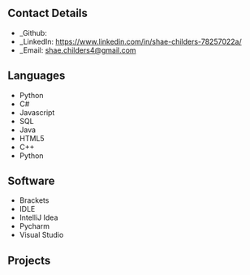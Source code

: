 ## Contact Details

<!-- * _Website: currently working-->
* _Github: 
* _LinkedIn: https://www.linkedin.com/in/shae-childers-78257022a/
* _Email: shae.childers4@gmail.com

## Languages
* Python
* C#
* Javascript
* SQL
* Java
* HTML5
* C++
* Python

## Software 
* Brackets
* IDLE
* IntelliJ Idea
* Pycharm
* Visual Studio

## Projects


<!---
Shae04/Shae04 is a ✨ special ✨ repository because its `README.md` (this file) appears on your GitHub profile.
You can click the Preview link to take a look at your changes.
--->

